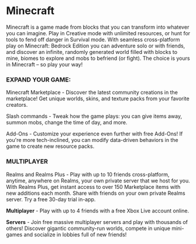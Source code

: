 # Minecraft
Minecraft is a game made from blocks that you can transform into whatever you can imagine. Play in Creative mode with unlimited resources, or hunt for tools to fend off danger in Survival mode. With seamless cross-platform play on Minecraft: Bedrock Edition you can adventure solo or with friends, and discover an infinite, randomly generated world filled with blocks to mine, biomes to explore and mobs to befriend (or fight). The choice is yours in Minecraft – so play your way!

### EXPAND YOUR GAME:
Minecraft Marketplace - Discover the latest community creations in the marketplace! Get unique worlds, skins, and texture packs from your favorite creators.

Slash commands - Tweak how the game plays: you can give items away, summon mobs, change the time of day, and more.

Add-Ons - Customize your experience even further with free Add-Ons! If you're more tech-inclined, you can modify data-driven behaviors in the game to create new resource packs.

### MULTIPLAYER

Realms and Realms Plus - Play with up to 10 friends cross-platform, anytime, anywhere on Realms, your own private server that we host for you. With Realms Plus, get instant access to over 150 Marketplace items with new additions each month. Share with friends on your own private Realms server. Try a free 30-day trial in-app.

**Multiplayer** - Play with up to 4 friends with a free Xbox Live account online.

**Servers** - Join free massive multiplayer servers and play with thousands of others! Discover gigantic community-run worlds, compete in unique mini-games and socialize in lobbies full of new friends!
